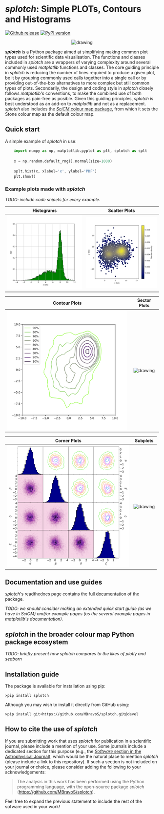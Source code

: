 # _splotch_: Simple PLOTs, Contours and Histograms

[![Github release](https://img.shields.io/github/release/MBravoS/splotch.svg?label=tag&colorB=54ebff)](https://github.com/MBravoS/splotch/releases) [![PyPI version](https://img.shields.io/pypi/v/splotch.svg?colorB=ff0080)](https://pypi.python.org/pypi/splotch)

<p align="center">
<img src="/example_images/SPLOTCH_logo.png" alt="drawing" width="300"/>
</p>

**_splotch_** is a Python package aimed at simplifying making common plot types used for scientific data visualisation.
The functions and classes included in _splotch_ are a wrappers of varying complexity around several commonly used _matplotlib_ functions and classes.
The core guiding principle in _splotch_ is reducing the number of lines required to produce a given plot, be it by grouping commonly used calls together into a single call or by providing out-of-the-box alternatives to more complex but still common types of plots.
Secondarily, the design and coding style in _splotch_ closely follows _matplotlib_'s conventions, to make the combined use of both packages as pain-free as posible.
Given this guiding principles, _splotch_ is best understood as an add-on to _matplotlib_ and not as a replacement.
_splotch_ also includes the [_SciCM_ colour map package](https://github.com/MBravoS/scicm), from which it sets the Stone colour map as the default colour map.

## Quick start
A simple example of _splotch_ in use:
```python
    import numpy as np, matplotlib.pyplot as plt, splotch as splt
    
    x = np.random.default_rng().normal(size=1000)
    
    splt.hist(x, xlabel='x', ylabel='PDF')
    plt.show()
```

### Example plots made with _splotch_

*TODO: include code snipets for every example.*

 Histograms                 | Scatter Plots
:---:|:---:
| <img src="/example_images/example_hist.png" alt="drawing" width="400"/> |  <img src="/example_images/example_scatter.png" alt="drawing" width="400"/>

 Contour Plots              | Sector Plots             
:---:|:---:
| <img src="/example_images/example_contours.png" alt="drawing" width="400"/> | <img src="/example_images/example_sectorplot.png" alt="drawing" width="400"/>

| Corner Plots              | Subplots                
:---:|:---:
| <img src="/example_images/example_cornerplot.png" alt="drawing" width="400"/>  |  <img src="/example_images/example_subplots.png" alt="drawing" width="400"/>

## Documentation and use guides
_splotch_'s readthedocs page contains the [full documentation](https://splotch.readthedocs.io/en/latest/) of the package.

*TODO: we should consider making an extended quick start guide (as we have in _SciCM_) and/or example pages (as the several example pages in _matplotlib_'s documentation).*

## _splotch_ in the broader colour map Python package ecosystem

*TODO: briefly present how _splotch_ compares to the likes of _plotly_ and _seaborn_*

## Installation guide
The package is available for installation using pip:

    >pip install splotch

Although you may wish to install it directly from GitHub using:

    >pip install git+https://github.com/MBravoS/splotch.git@devel

## How to cite the use of _splotch_
If you are submitting work that uses _splotch_ for publication in a scientific journal, please include a mention of your use.
Some journals include a dedicated section for this purpose (e.g., the [_Software_ section in the Astrophysical Journal](https://journals.aas.org/aastexguide/#software)), which would be the natural place to mention _splotch_ (please include a link to this repository).
If such a section is not included on your journal or choice, please consider adding the following to your acknowledgements:
> The analysis in this work has been performed using the Python programming language, with the open-source package _splotch_ (https://github.com/MBravoS/splotch).

Feel free to expand the previous statement to include the rest of the sofware used in your work!
